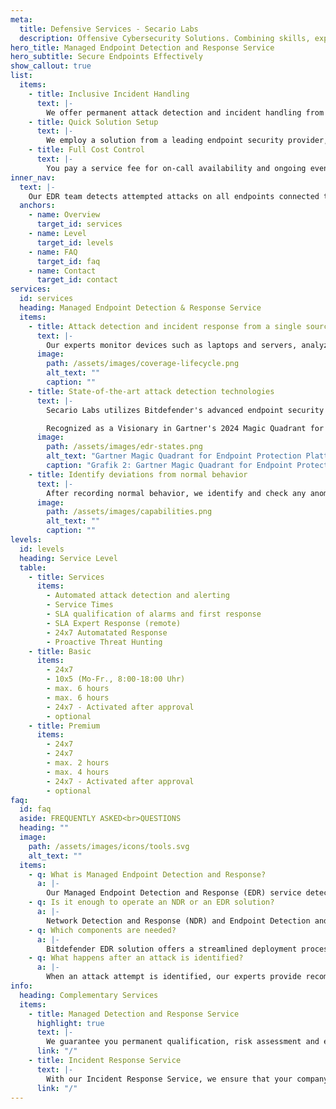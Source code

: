 ```yaml
---
meta:
  title: Defensive Services - Secario Labs
  description: Offensive Cybersecurity Solutions. Combining skills, experience, and carefully crafted methodologies to provide offensive cyber security.
hero_title: Managed Endpoint Detection and Response Service
hero_subtitle: Secure Endpoints Effectively
show_callout: true
list:
  items:
    - title: Inclusive Incident Handling
      text: |-
        We offer permanent attack detection and incident handling from a single source. Additionally, we support you in the event of an attack with containment and remediation of the attack, as well as with the rapid restoration of normal operations.
    - title: Quick Solution Setup
      text: |-
        We employ a solution from a leading endpoint security provider, which helps us achieve optimal detection rates. An automatic learning phase without the need for complex use case creation enables rapid implementation.
    - title: Full Cost Control
      text: |-
        You pay a service fee for on-call availability and ongoing event analysis. Additional costs are only incurred in the event of a security incident, after prior consultation and approval.
inner_nav:
  text: |-
    Our EDR team detects attempted attacks on all endpoints connected to your network. First, anomalies are identified using machine learning. These are then assessed and isolated by our cyber security specialists.
  anchors:
    - name: Overview
      target_id: services
    - name: Level
      target_id: levels
    - name: FAQ
      target_id: faq
    - name: Contact
      target_id: contact
services:
  id: services
  heading: Managed Endpoint Detection & Response Service
  items:
    - title: Attack detection and incident response from a single source
      text: |-
        Our experts monitor devices such as laptops and servers, analyzing suspicious events and raising alarms during attacks. We promptly implement necessary defensive measures. This service includes our full Incident Response capabilities, guaranteeing support within specified response times for attack defense and incident management.
      image:
        path: /assets/images/coverage-lifecycle.png
        alt_text: ""
        caption: ""
    - title: State-of-the-art attack detection technologies
      text: |-
        Secario Labs utilizes Bitdefender's advanced endpoint security solution, which excelled in 2024 independent tests. Bitdefender achieved a 100% protection rate in AV-Comparatives Business Security Test, earning the Approved Business Product Award.

        Recognized as a Visionary in Gartner's 2024 Magic Quadrant for Endpoint Protection Platforms and named Customers' Choice in EMEA, Bitdefender's GravityZone Platform offers comprehensive threat protection, real-time response, and enhanced prevention through machine learning, ideal for robust business security.
      image:
        path: /assets/images/edr-states.png
        alt_text: "Gartner Magic Quadrant for Endpoint Protection Plattforms – December 2023"
        caption: "Grafik 2: Gartner Magic Quadrant for Endpoint Protection Plattforms – December 2023"
    - title: Identify deviations from normal behavior
      text: |-
        After recording normal behavior, we identify and check any anomalies that deviate from it. In this way, conspicuous relationships between users and devices are identified - without the time-consuming setup and maintenance of static use cases. This means that the analysis does not focus on individual log sources or linked events, but on the overall behavior of your company, your users and your devices.
      image:
        path: /assets/images/capabilities.png
        alt_text: ""
        caption: ""
levels:
  id: levels
  heading: Service Level
  table:
    - title: Services
      items:
        - Automated attack detection and alerting
        - Service Times
        - SLA qualification of alarms and first response
        - SLA Expert Response (remote)
        - 24x7 Automatated Response
        - Proactive Threat Hunting
    - title: Basic
      items:
        - 24x7
        - 10x5 (Mo-Fr., 8:00-18:00 Uhr)
        - max. 6 hours
        - max. 6 hours
        - 24x7 - Activated after approval
        - optional
    - title: Premium
      items:
        - 24x7
        - 24x7
        - max. 2 hours
        - max. 4 hours
        - 24x7 - Activated after approval
        - optional
faq:
  id: faq
  aside: FREQUENTLY ASKED<br>QUESTIONS
  heading: ""
  image:
    path: /assets/images/icons/tools.svg
    alt_text: ""
  items:
    - q: What is Managed Endpoint Detection and Response?
      a: |-
        Our Managed Endpoint Detection and Response (EDR) service detects attempted attacks on all endpoints, that are connected to your network. First, anomalies are detected using machine learning identified. These are then processed by us Cyber ​​security specialists assessed and isolated.
    - q: Is it enough to operate an NDR or an EDR solution?
      a: |-
        Network Detection and Response (NDR) and Endpoint Detection and Response (EDR) solutions focus on analyzing network and endpoint data, respectively. While they are not sufficient for comprehensive monitoring of an entire IT environment, they serve as a very good starting point for enhancing security. These solutions provide valuable insights that can significantly contribute to a Managed Detection and Response (MDR) strategy.
    - q: Which components are needed?
      a: |-
        Bitdefender EDR solution offers a streamlined deployment process with its single-agent architecture. This unified approach eliminates the need for multiple components or separate installations.
    - q: What happens after an attack is identified?
      a: |-
        When an attack attempt is identified, our experts provide recommended actions or optionally carry out necessary measures themselves. If needed, a seamless handover to our Incident Response team is possible. This ensures that in case of an emergency, the right specialists are immediately available, bringing the required expertise, experience, tools, and comprehensive knowledge about your environment and the specific incident.
info:
  heading: Complementary Services
  items:
    - title: Managed Detection and Response Service
      highlight: true
      text: |-
        We guarantee you permanent qualification, risk assessment and early alerting of critical security incidents – 24x7, 365 days a year. In the event of an attack, we also ensure that normal operations are restored quickly.
      link: "/"
    - title: Incident Response Service
      text: |-
        With our Incident Response Service, we ensure that your company has the right resources and skills available in the event of an emergency. You pay a fixed monthly flat rate and we offer you a reliable on-call service.
      link: "/"
---
```

